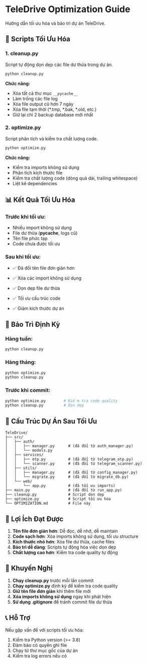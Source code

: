 # TeleDrive Optimization Guide

Hướng dẫn tối ưu hóa và bảo trì dự án TeleDrive.

## 🧹 Scripts Tối Ưu Hóa

### 1. cleanup.py
Script tự động dọn dẹp các file dư thừa trong dự án.

```bash
python cleanup.py
```

**Chức năng:**
- Xóa tất cả thư mục `__pycache__`
- Làm trống các file log
- Xóa file output cũ hơn 7 ngày
- Xóa file tạm thời (*.tmp, *.bak, *.old, etc.)
- Giữ lại chỉ 2 backup database mới nhất

### 2. optimize.py
Script phân tích và kiểm tra chất lượng code.

```bash
python optimize.py
```

**Chức năng:**
- Kiểm tra imports không sử dụng
- Phân tích kích thước file
- Kiểm tra chất lượng code (dòng quá dài, trailing whitespace)
- Liệt kê dependencies

## 📊 Kết Quả Tối Ưu Hóa

### Trước khi tối ưu:
- Nhiều import không sử dụng
- File dư thừa (__pycache__, logs cũ)
- Tên file phức tạp
- Code chưa được tối ưu

### Sau khi tối ưu:
- ✅ Đã đổi tên file đơn giản hơn
- ✅ Xóa các import không sử dụng
- ✅ Dọn dẹp file dư thừa
- ✅ Tối ưu cấu trúc code

- ✅ Giảm kích thước dự án

## 🔧 Bảo Trì Định Kỳ

### Hàng tuần:
```bash
python cleanup.py
```

### Hàng tháng:
```bash
python optimize.py
python cleanup.py
```

### Trước khi commit:
```bash
python optimize.py        # Kiểm tra code quality
python cleanup.py         # Dọn dẹp
```

## 📁 Cấu Trúc Dự Án Sau Tối Ưu

```
TeleDrive/
├── src/
│   ├── auth/
│   │   ├── manager.py      # (đã đổi từ auth_manager.py)
│   │   └── models.py
│   ├── services/
│   │   ├── otp.py          # (đã đổi từ telegram_otp.py)
│   │   └── scanner.py      # (đã đổi từ telegram_scanner.py)
│   ├── utils/
│   │   ├── manager.py      # (đã đổi từ config_manager.py)
│   │   └── migrate.py      # (đã đổi từ migrate_db.py)
│   └── web/
│       └── app.py          # (đã tối ưu imports)
├── main.py                 # (đã đổi từ run_app.py)
├── cleanup.py              # Script dọn dẹp
├── optimize.py             # Script tối ưu hóa
└── OPTIMIZATION.md         # File này
```

## 🎯 Lợi Ích Đạt Được

1. **Tên file đơn giản hơn**: Dễ đọc, dễ nhớ, dễ maintain
2. **Code sạch hơn**: Xóa imports không sử dụng, tối ưu structure
3. **Kích thước nhỏ hơn**: Xóa file dư thừa, cache files
4. **Bảo trì dễ dàng**: Scripts tự động hóa việc dọn dẹp
5. **Chất lượng cao hơn**: Kiểm tra code quality tự động

## 🚀 Khuyến Nghị

1. **Chạy cleanup.py** trước mỗi lần commit
2. **Chạy optimize.py** định kỳ để kiểm tra code quality
3. **Giữ tên file đơn giản** khi thêm file mới
4. **Xóa imports không sử dụng** ngay khi phát hiện
5. **Sử dụng .gitignore** để tránh commit file dư thừa

## 📞 Hỗ Trợ

Nếu gặp vấn đề với scripts tối ưu hóa:
1. Kiểm tra Python version (>= 3.8)
2. Đảm bảo có quyền ghi file
3. Chạy từ thư mục gốc của dự án
4. Kiểm tra log errors nếu có
